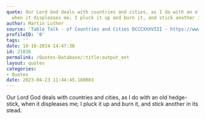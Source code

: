 ```yaml
---
quote: Our Lord God deals with countries and cities, as I do with an old hedge-stick,
  when it displeases me; I pluck it up and burn it, and stick another in its stead.
author: Martin Luther
source: 'Table Talk - of Countries and Cities DCCCXXXVIII - https://www.ccel.org/ccel/luther/tabletalk.v.xliv.html'
profileID: '0'
tags: ''
date: 10-10-2014 14:47:38
id: 21036
permalink: /Quotes-Database/:title:output_ext
layout: quotes
categories:
- Quotes
date: 2023-04-23 11:44:45.180083
---
```

Our Lord God deals with countries and cities, as I do with an old hedge-stick, when it displeases me; I pluck it up and burn it, and stick another in its stead.